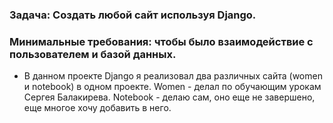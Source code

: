 ### Задача: Создать любой сайт используя Django. 
### Минимальные требования: чтобы было взаимодействие с пользователем и базой данных.
* В данном проекте Django я реализовал два различных сайта (women и notebook) в одном проекте. Women - делал по обучающим урокам Сергея Балакирева. Notebook - делаю сам, оно еще не завершено, еще многое хочу добавить в него.
